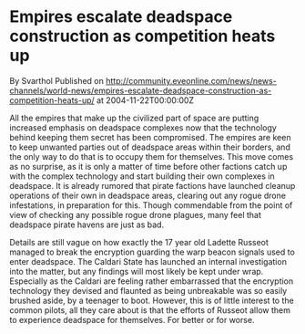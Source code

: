 # Empires escalate deadspace construction as competition heats up
By Svarthol
Published on http://community.eveonline.com/news/news-channels/world-news/empires-escalate-deadspace-construction-as-competition-heats-up/ at 2004-11-22T00:00:00Z

All the empires that make up the civilized part of space are putting increased emphasis on deadspace complexes now that the technology behind keeping them secret has been compromised. The empires are keen to keep unwanted parties out of deadspace areas within their borders, and the only way to do that is to occupy them for themselves. This move comes as no surprise, as it is only a matter of time before other factions catch up with the complex technology and start building their own complexes in deadspace. It is already rumored that pirate factions have launched cleanup operations of their own in deadspace areas, clearing out any rogue drone infestations, in preparation for this. Though commendable from the point of view of checking any possible rogue drone plagues, many feel that deadspace pirate havens are just as bad.  
  
Details are still vague on how exactly the 17 year old Ladette Russeot managed to break the encryption guarding the warp beacon signals used to enter deadspace. The Caldari State has launched an internal investigation into the matter, but any findings will most likely be kept under wrap. Especially as the Caldari are feeling rather embarrassed that the encryption technology they devised and flaunted as being unbreakable was so easily brushed aside, by a teenager to boot. However, this is of little interest to the common pilots, all they care about is that the efforts of Russeot allow them to experience deadspace for themselves. For better or for worse.

